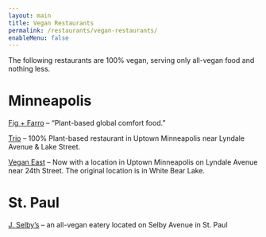 ```yaml
---
layout: main
title: Vegan Restaurants
permalink: /restaurants/vegan-restaurants/
enableMenu: false
---
```


The following restaurants are 100% vegan, serving only all-vegan food
and nothing less.

# Minneapolis

[Fig + Farro][fig+farro] – “Plant-based global comfort food.”

[fig+farro]:https://www.figandfarro.com/

[Trio][trio] – 100% Plant-based restaurant in Uptown Minneapolis near
Lyndale Avenue & Lake Street.

[trio]:https://www.trioplantbased.com/

[Vegan East][vegan-east] – Now with a location in Uptown Minneapolis on
Lyndale Avenue near 24th Street. The original location is in White Bear
Lake.

[vegan-east]:http://www.veganeast.com/

# St. Paul

[J. Selby’s][jselbys] – an all-vegan eatery located on Selby Avenue in
St. Paul

[jselbys]:http://www.jselbys.com/
